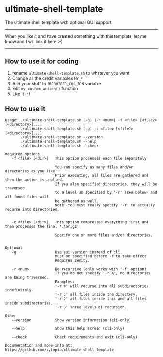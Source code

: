 # ultimate-shell-template
The ultimate shell template with optional GUI support

----

When you like it and have created something with this template, let me know and I will link it here :-)

----

## How to use it for coding

1. rename `ultimate-shell-template.sh` to whatever you want
2. Change all the credit variables `MY_*`
3. Add your stuff to `$REQUIRED_CUS_BIN` variable
4. Edit `my_custom_action()` function
5. Like it :-)


## How to use it
```shell
Usage: ./ultimate-shell-template.sh [-g] [-r <num>] -f <file> [<file2> [<directory>]...]
       ./ultimate-shell-template.sh [-g] -c <file> [<file2> [<directory>]...]
       ./ultimate-shell-template.sh --version
       ./ultimate-shell-template.sh --help
       ./ultimate-shell-template.sh --check

Required options
   -f <file> [<dir>]   This option processes each file separately!

                       You can specify as many files and/or directories as you like.
                       Prior executing, all files are gathered and then the action is applied.
                       If you also specified directories, they will be traversed
                       to a level as specified by '-r' (see below) and all found files will
                       be gathered as well.
                       Note: You must really specify '-r' to actually recurse into directories.


   -c <file> [<dir>]   This option compressed everything first and then processes the final *.tar.gz!

                       Specify one or more files and/or directories.


Optional
   -g                  Use gui version instead of cli.
                       Must be specified before -f to take effect.
                       Requires zenity.

   -r <num>            Be recursive (only works with '-f' option).
                       If you do not specify '-r X', no directories are being traversed.
                       Examples:
                       '-r 0' will recurse into all subdirectories indefinitely.
                       '-r 1' all files inside the directory.
                       '-r 2' all files inside this and all files inside subdirectories.
                       '-r 3' Three levels of recursion.

Other
   --version           Show version information (cli-only)

   --help              Show this help screen (cli-only)

   --check             Check requirements and exit (cli-only)

Documentation and more info at:
https://github.com/cytopia/ultimate-shell-template
```

